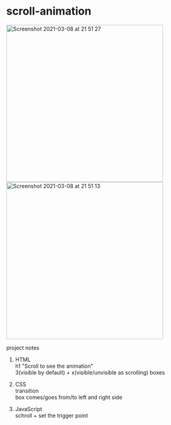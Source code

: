 # scroll-animation

<img width="413" alt="Screenshot 2021-03-08 at 21 51 27" src="https://user-images.githubusercontent.com/71224770/110387060-05a3d600-8059-11eb-9559-bdf6e61aa80b.png">

<img width="413" alt="Screenshot 2021-03-08 at 21 51 13" src="https://user-images.githubusercontent.com/71224770/110387088-0b012080-8059-11eb-92c5-6402719b7e69.png">


project notes<br />

1. HTML<br />
h1 "Scroll to see the animation"<br />
3(visible by default) + x(visible/unvisible as scrolling) boxes<br />

2. CSS<br />
transition<br />
box comes/goes from/to left and right side<br />

3. JavaScript<br />
schroll + set the trigger point<br />
